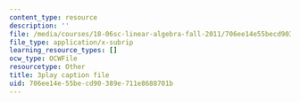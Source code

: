 ```yaml
---
content_type: resource
description: ''
file: /media/courses/18-06sc-linear-algebra-fall-2011/706ee14e55becd90389e711e8688701b_J7DzL2_Na80.srt
file_type: application/x-subrip
learning_resource_types: []
ocw_type: OCWFile
resourcetype: Other
title: 3play caption file
uid: 706ee14e-55be-cd90-389e-711e8688701b
---
```

